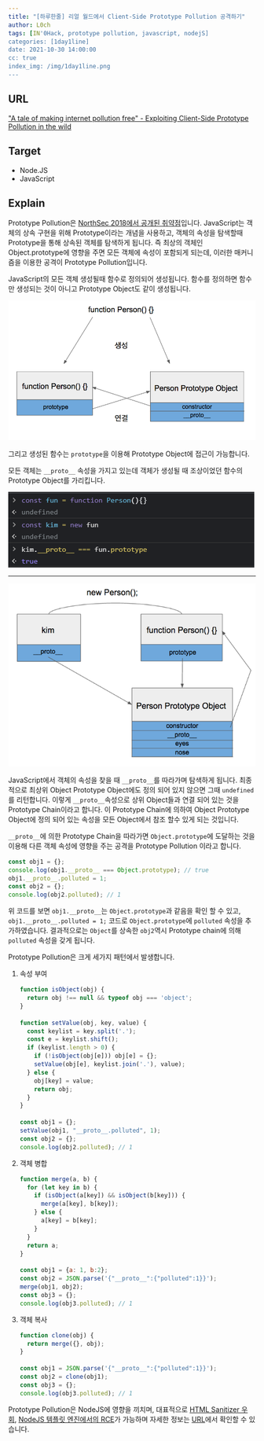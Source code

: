 ```yaml
---
title: "[하루한줄] 리얼 월드에서 Client-Side Prototype Pollution 공격하기"
author: L0ch
tags: [IN'0Hack, prototype pollution, javascript, nodejS]
categories: [1day1line]
date: 2021-10-30 14:00:00
cc: true
index_img: /img/1day1line.png
---
```


## URL

["A tale of making internet pollution free" - Exploiting Client-Side Prototype Pollution in the wild](https://blog.s1r1us.ninja/research/PP)

## Target

- Node.JS
- JavaScript

## Explain

Prototype Pollution은 [NorthSec 2018에서 공개된 취약점](https://github.com/HoLyVieR/prototype-pollution-nsec18)입니다. JavaScript는 객체의 상속 구현을 위해 Prototype이라는 개념을 사용하고, 객체의 속성을 탐색할때 Prototype을 통해 상속된 객체를 탐색하게 됩니다. 즉 최상의 객체인 Object.prototype에 영향을 주면 모든 객체에 속성이 포함되게 되는데, 이러한 매커니즘을 이용한 공격이 Prototype Pollution입니다.

JavaScript의 모든 객체 생성될때 함수로 정의되어 생성됩니다. 함수를 정의하면 함수만 생성되는 것이 아니고 Prototype Object도 같이 생성됩니다.

![](2021-10-30/1.png)

그리고 생성된 함수는 `prototype`을 이용해 Prototype Object에 접근이 가능합니다.

모든 객체는 `__proto__` 속성을 가지고 있는데 객체가 생성될 때 조상이었던 함수의 Prototype Object를 가리킵니다.

![](2021-10-30/2.png)

------

![](2021-10-30/3.png)

JavaScript에서 객체의 속성을 찾을 때 `__proto__`를 따라가며 탐색하게 됩니다. 최종적으로 최상위 Object Prototype Object에도 정의 되어 있지 않으면 그때 `undefined`를 리턴합니다. 이렇게 `__proto__`속성으로 상위 Object들과 연결 되어 있는 것을 Prototype Chain이라고 합니다. 이 Prototype Chain에 의하여 Object Prototype Object에 정의 되어 있는 속성을 모든 Object에서 참조 할수 있게 되는 것입니다.

`__proto__`에 의한 Prototype Chain을 따라가면 `Object.prototype`에 도달하는 것을 이용해 다른 객체 속성에 영향을 주는 공격을 Prototype Pollution 이라고 합니다.

```jsx
const obj1 = {};
console.log(obj1.__proto__ === Object.prototype); // true
obj1.__proto__.polluted = 1;
const obj2 = {};
console.log(obj2.polluted); // 1
```

위 코드를 보면 `obj1.__proto__`는 `Object.prototype`과 같음을 확인 할 수 있고, `obj1.__proto__.polluted = 1;` 코드로 `Object.prototype`에 `polluted` 속성을 추가하였습니다. 결과적으로는 `Object`를 상속한 `obj2`역시 Prototype chain에 의해 `polluted` 속성을 갖게 됩니다.

Prototype Pollution은 크게 세가지 패턴에서 발생합니다.

1. 속성 부여

   ```jsx
   function isObject(obj) {
     return obj !== null && typeof obj === 'object';
   }
    
   function setValue(obj, key, value) {
     const keylist = key.split('.');
     const e = keylist.shift();
     if (keylist.length > 0) {
       if (!isObject(obj[e])) obj[e] = {};
       setValue(obj[e], keylist.join('.'), value);
     } else {
       obj[key] = value;
       return obj;
     }
   }
    
   const obj1 = {};
   setValue(obj1, "__proto__.polluted", 1);
   const obj2 = {};
   console.log(obj2.polluted); // 1
   ```

2. 객체 병합

   ```jsx
   function merge(a, b) {
     for (let key in b) {
       if (isObject(a[key]) && isObject(b[key])) {
         merge(a[key], b[key]);
       } else {
         a[key] = b[key];
       }
     }
     return a;
   }
    
   const obj1 = {a: 1, b:2};
   const obj2 = JSON.parse('{"__proto__":{"polluted":1}}');
   merge(obj1, obj2);
   const obj3 = {};
   console.log(obj3.polluted); // 1
   ```

3. 객체 복사

   ```jsx
   function clone(obj) {
     return merge({}, obj);
   }
    
   const obj1 = JSON.parse('{"__proto__":{"polluted":1}}');
   const obj2 = clone(obj1);
   const obj3 = {};
   console.log(obj3.polluted); // 1
   ```

Prototype Pollution은 NodeJS에 영향을 끼치며, 대표적으로 [HTML Sanitizer 우회](https://research.securitum.com/prototype-pollution-and-bypassing-client-side-html-sanitizers/), [NodeJS 템플릿 엔진에서의 RCE](https://blog.p6.is/AST-Injection/)가 가능하며 자세한 정보는 [URL](https://blog.s1r1us.ninja/research/PP)에서 확인할 수 있습니다.
